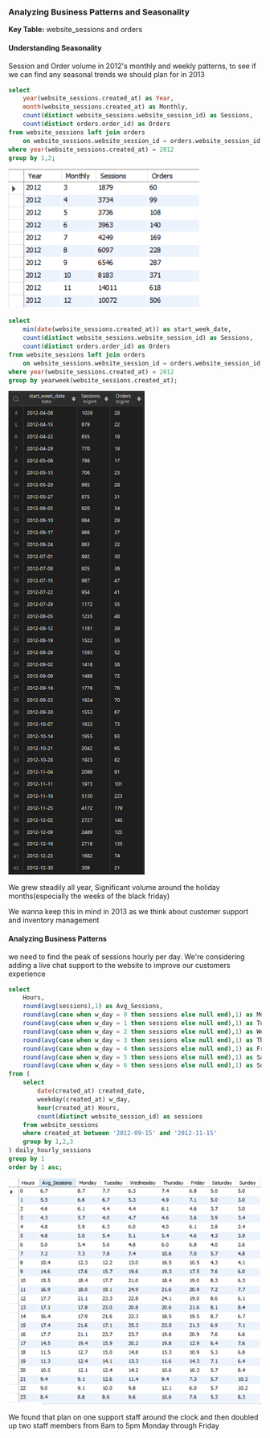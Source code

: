### Analyzing Business Patterns and Seasonality

**Key Table:** website_sessions and orders

#### Understanding Seasonality

Session and Order volume in 2012's monthly and weekly patterns, to see if we can find any seasonal trends we should plan for in 2013 
```sql
select 
	year(website_sessions.created_at) as Year,
    month(website_sessions.created_at) as Monthly,
    count(distinct website_sessions.website_session_id) as Sessions,
    count(distinct orders.order_id) as Orders
from website_sessions left join orders
	on website_sessions.website_session_id = orders.website_session_id
where year(website_sessions.created_at) = 2012
group by 1,2;
```
![Alt text](1.png)

```sql
select 
	min(date(website_sessions.created_at)) as start_week_date,
    count(distinct website_sessions.website_session_id) as Sessions,
    count(distinct orders.order_id) as Orders
from website_sessions left join orders
	on website_sessions.website_session_id = orders.website_session_id
where year(website_sessions.created_at) = 2012
group by yearweek(website_sessions.created_at);
```
![Alt text](2.png)

We grew steadily all year, Significant volume around the holiday months(especially the weeks of the black friday) 

We wanna keep this in mind in 2013 as we think about customer support and inventory management


#### Analyzing Business Patterns

we need to find the peak of sessions hourly per day. We're considering adding a live chat support to the website to improve our customers experience  

```sql
select
	Hours,
    round(avg(sessions),1) as Avg_Sessions,
    round(avg(case when w_day = 0 then sessions else null end),1) as Monday,
    round(avg(case when w_day = 1 then sessions else null end),1) as Tuesday,
    round(avg(case when w_day = 2 then sessions else null end),1) as Wednesday,
    round(avg(case when w_day = 3 then sessions else null end),1) as Thursday,
    round(avg(case when w_day = 4 then sessions else null end),1) as Friday,
    round(avg(case when w_day = 5 then sessions else null end),1) as Saturday,
    round(avg(case when w_day = 6 then sessions else null end),1) as Sunday
from (
	select 
		date(created_at) created_date,
        weekday(created_at) w_day,
        hour(created_at) Hours,
		count(distinct website_session_id) as sessions
	from website_sessions 
	where created_at between '2012-09-15' and '2012-11-15' 
	group by 1,2,3
) daily_hourly_sessions
group by 1
order by 1 asc;
```
![Alt text](3.png)

We found that plan on one support staff around the clock and then doubled up two staff members from 8am to 5pm Monday through Friday
